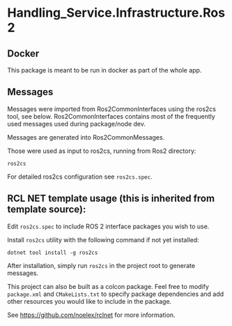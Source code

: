 # Handling_Service.Infrastructure.Ros2

## Docker

This package is meant to be run in docker as part of the whole app.

## Messages

Messages were imported from Ros2CommonInterfaces using the ros2cs tool, see below.
Ros2CommonInterfaces contains most of the frequently used messages used during package/node dev.

Messages are generated into Ros2CommonMessages.

Those were used as input to ros2cs, running from Ros2 directory:

`ros2cs`

For detailed ros2cs configuration see `ros2cs.spec`.

## RCL NET template usage (this is inherited from template source):

Edit `ros2cs.spec` to include ROS 2 interface packages you wish to use.

Install `ros2cs` utility with the following command if not yet installed:
```
dotnet tool install -g ros2cs
```
After installation, simply run `ros2cs` in the project root to generate messages.

This project can also be built as a colcon package. Feel free to modify `package.xml`
and `CMakeLists.txt` to specify package dependencies and add other resources
you would like to include in the package.

See https://github.com/noelex/rclnet for more information.